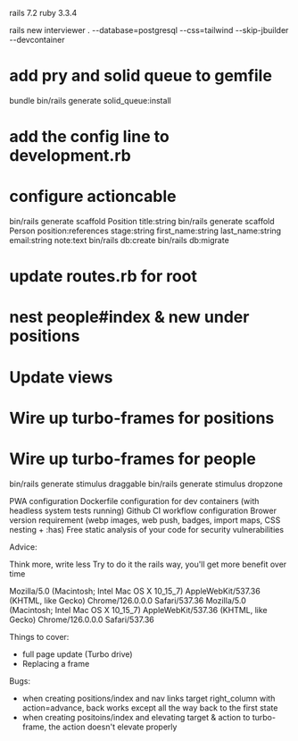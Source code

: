 
rails 7.2
ruby 3.3.4

rails new interviewer . --database=postgresql --css=tailwind --skip-jbuilder --devcontainer
# add pry and solid queue to gemfile
bundle
bin/rails generate solid_queue:install
# add the config line to development.rb
# configure actioncable
bin/rails generate scaffold Position title:string
bin/rails generate scaffold Person position:references stage:string first_name:string last_name:string email:string note:text
bin/rails db:create
bin/rails db:migrate
# update routes.rb for root

# nest people#index & new under positions

# Update views

# Wire up turbo-frames for positions
# Wire up turbo-frames for people

bin/rails generate stimulus draggable
bin/rails generate stimulus dropzone


PWA configuration
Dockerfile configuration for dev containers (with headless system tests running)
Github CI workflow configuration
Brower version requirement (webp images, web push, badges, import maps, CSS nesting + :has)
Free static analysis of your code for security vulnerabilities

Advice:

Think more, write less
Try to do it the rails way, you'll get more benefit over time


Mozilla/5.0 (Macintosh; Intel Mac OS X 10_15_7) AppleWebKit/537.36 (KHTML, like Gecko) Chrome/126.0.0.0 Safari/537.36
Mozilla/5.0 (Macintosh; Intel Mac OS X 10_15_7) AppleWebKit/537.36 (KHTML, like Gecko) Chrome/126.0.0.0 Safari/537.36


Things to cover:
* full page update (Turbo drive)
* Replacing a frame


Bugs:

* when creating positions/index and nav links target right_column with action=advance, back works except all the way back to the first state
* when creating positoins/index and elevating target & action to turbo-frame, the action doesn't elevate properly
